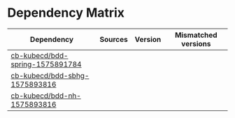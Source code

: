 # Dependency Matrix

Dependency | Sources | Version | Mismatched versions
---------- | ------- | ------- | -------------------
[cb-kubecd/bdd-spring-1575891784](https://github.com/cb-kubecd/bdd-spring-1575891784.git) |  | []() | 
[cb-kubecd/bdd-sbhg-1575893816](https://github.com/cb-kubecd/bdd-sbhg-1575893816.git) |  | []() | 
[cb-kubecd/bdd-nh-1575893816](https://github.com/cb-kubecd/bdd-nh-1575893816.git) |  | []() | 

